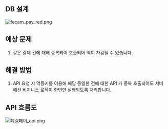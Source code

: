 ## DB 설계

![fecam_pay_red.png](https://prod-files-secure.s3.us-west-2.amazonaws.com/8004d4da-91f8-433e-b956-1a8329fe766e/8d44041e-a7f8-49ed-bf51-a6fb517c2353/fecam_pay_red.png)

## 예상 문제

1. 같은 결제 건에 대해 중복되어 호출되어 액이 차감될 수 있습니다.

## 해결 방법

1. API 요청 시 멱등키를 이용해 해당 동일한 건에 대한 API 가 중복 호출되어도 서버에선 비지니스 로직이 한번만 실행되도록 처리합니다.

## API 흐름도

![페캠페이_api.png](https://prod-files-secure.s3.us-west-2.amazonaws.com/8004d4da-91f8-433e-b956-1a8329fe766e/f0d1a2db-38e1-44e4-89b8-c23bf4269642/%E1%84%91%E1%85%A6%E1%84%8F%E1%85%A2%E1%86%B7%E1%84%91%E1%85%A6%E1%84%8B%E1%85%B5_api.png)